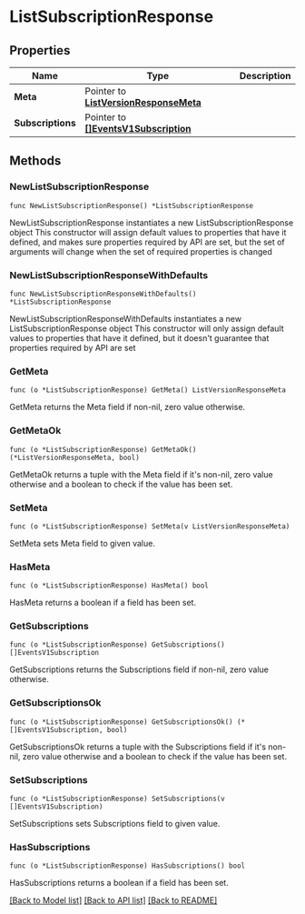 # ListSubscriptionResponse

## Properties

Name | Type | Description
------------ | ------------- | -------------
**Meta** | Pointer to [**ListVersionResponseMeta**](ListVersionResponse_meta.md) |  | [optional] 
**Subscriptions** | Pointer to [**[]EventsV1Subscription**](EventsV1Subscription.md) |  | [optional] 

## Methods

### NewListSubscriptionResponse

`func NewListSubscriptionResponse() *ListSubscriptionResponse`

NewListSubscriptionResponse instantiates a new ListSubscriptionResponse object
This constructor will assign default values to properties that have it defined,
and makes sure properties required by API are set, but the set of arguments
will change when the set of required properties is changed

### NewListSubscriptionResponseWithDefaults

`func NewListSubscriptionResponseWithDefaults() *ListSubscriptionResponse`

NewListSubscriptionResponseWithDefaults instantiates a new ListSubscriptionResponse object
This constructor will only assign default values to properties that have it defined,
but it doesn't guarantee that properties required by API are set

### GetMeta

`func (o *ListSubscriptionResponse) GetMeta() ListVersionResponseMeta`

GetMeta returns the Meta field if non-nil, zero value otherwise.

### GetMetaOk

`func (o *ListSubscriptionResponse) GetMetaOk() (*ListVersionResponseMeta, bool)`

GetMetaOk returns a tuple with the Meta field if it's non-nil, zero value otherwise
and a boolean to check if the value has been set.

### SetMeta

`func (o *ListSubscriptionResponse) SetMeta(v ListVersionResponseMeta)`

SetMeta sets Meta field to given value.

### HasMeta

`func (o *ListSubscriptionResponse) HasMeta() bool`

HasMeta returns a boolean if a field has been set.

### GetSubscriptions

`func (o *ListSubscriptionResponse) GetSubscriptions() []EventsV1Subscription`

GetSubscriptions returns the Subscriptions field if non-nil, zero value otherwise.

### GetSubscriptionsOk

`func (o *ListSubscriptionResponse) GetSubscriptionsOk() (*[]EventsV1Subscription, bool)`

GetSubscriptionsOk returns a tuple with the Subscriptions field if it's non-nil, zero value otherwise
and a boolean to check if the value has been set.

### SetSubscriptions

`func (o *ListSubscriptionResponse) SetSubscriptions(v []EventsV1Subscription)`

SetSubscriptions sets Subscriptions field to given value.

### HasSubscriptions

`func (o *ListSubscriptionResponse) HasSubscriptions() bool`

HasSubscriptions returns a boolean if a field has been set.


[[Back to Model list]](../README.md#documentation-for-models) [[Back to API list]](../README.md#documentation-for-api-endpoints) [[Back to README]](../README.md)


